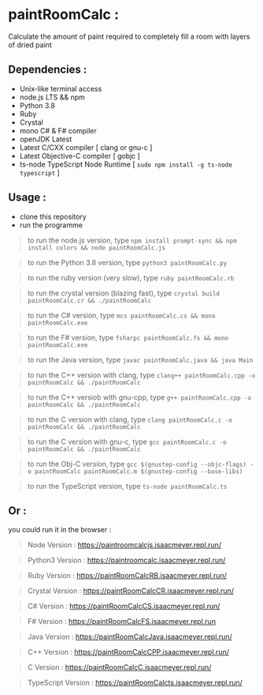 # paintRoomCalc :
Calculate the amount of paint required to completely fill a room with layers of dried paint

## Dependencies :
* Unix-like terminal access
* node.js LTS && npm
* Python 3.8
* Ruby
* Crystal
* mono C# & F# compiler
* openJDK Latest
* Latest C/CXX compiler [ clang or gnu-c ]
* Latest Objective-C compiler [ gobjc ]
* ts-node TypeScript Node Runtime [ `sudo npm install -g ts-node typescript` ]

## Usage :
* clone this repository
* run the programme

> to run the node.js version, type `npm install prompt-sync && npm install colors && node paintRoomCalc.js`

> to run the Python 3.8 version, type `python3 paintRoomCalc.py`

> to run the ruby version (very slow), type `ruby paintRoomCalc.rb`

> to run the crystal version (blazing fast), type `crystal build paintRoomCalc.cr && ./paintRoomCalc`

> to run the C# version, type `mcs paintRoomCalc.cs && mono paintRoomCalc.exe`

> to run the F# version, type `fsharpc paintRoomCalc.fs && mono paintRoomCalc.exe`

> to run the Java version, type `javac paintRoomCalc.java && java Main`

> to run the C++ version with clang, type `clang++ paintRoomCalc.cpp -o paintRoomCalc && ./paintRoomCalc`

> to run the C++ versiob with gnu-cpp, type `g++ paintRoomCalc.cpp -o paintRoomCalc && ./paintRoomCalc`

> to run the C version with clang, type `clang paintRoomCalc.c -o paintRoomCalc && ./paintRoomCalc`

> to run the C version with gnu-c, type `gcc paintRoomCalc.c -o paintRoomCalc && ./paintRoomCalc`

> to run the Obj-C version, type `gcc $(gnustep-config --objc-flags) -o paintRoomCalc paintRoomCalc.m $(gnustep-config --base-libs)`

> to run the TypeScript version, type `ts-node paintRoomCalc.ts`

## Or :
you could run it in the browser :
> Node Version : https://paintroomcalcjs.isaacmeyer.repl.run/

> Python3 Version : https://paintroomcalc.isaacmeyer.repl.run/

> Ruby Version : https://paintRoomCalcRB.isaacmeyer.repl.run/

> Crystal Version : https://paintRoomCalcCR.isaacmeyer.repl.run/

> C# Version : https://paintRoomCalcCS.isaacmeyer.repl.run/

> F# Version : https://paintRoomCalcFS.isaacmeyer.repl.run

> Java Version : https://paintRoomCalcJava.isaacmeyer.repl.run/

> C++ Version : https://paintRoomCalcCPP.isaacmeyer.repl.run/

> C Version : https://paintRoomCalcC.isaacmeyer.repl.run/

> TypeScript Version : https://paintRoomCalcts.isaacmeyer.repl.run/

